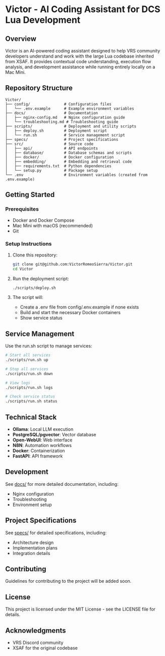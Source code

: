 # Victor - AI Coding Assistant for DCS Lua Development

## Overview
Victor is an AI-powered coding assistant designed to help VRS community developers understand and work with the large Lua codebase inherited from XSAF. It provides contextual code understanding, execution flow analysis, and development assistance while running entirely locally on a Mac Mini.

## Repository Structure

```
Victor/
├── config/               # Configuration files
│   └── .env.example      # Example environment variables
├── docs/                 # Documentation
│   ├── nginx-config.md   # Nginx configuration guide
│   └── troubleshooting.md # Troubleshooting guide
├── scripts/              # Deployment and utility scripts
│   ├── deploy.sh         # Deployment script
│   └── run.sh            # Service management script
├── specs/                # Project specifications
├── src/                  # Source code
│   ├── api/              # API endpoints
│   ├── database/         # Database schemas and scripts
│   ├── docker/           # Docker configuration
│   ├── embedding/        # Embedding and retrieval code
│   ├── requirements.txt  # Python dependencies
│   └── setup.py          # Package setup
└── .env                  # Environment variables (created from .env.example)
```

## Getting Started

### Prerequisites
- Docker and Docker Compose
- Mac Mini with macOS (recommended)
- Git

### Setup Instructions
1. Clone this repository:
   ```bash
   git clone git@github.com:VictorRomeoSierra/Victor.git
   cd Victor
   ```

2. Run the deployment script:
   ```bash
   ./scripts/deploy.sh
   ```

3. The script will:
   - Create a .env file from config/.env.example if none exists
   - Build and start the necessary Docker containers
   - Show service status

## Service Management

Use the run.sh script to manage services:

```bash
# Start all services
./scripts/run.sh up

# Stop all services
./scripts/run.sh down

# View logs
./scripts/run.sh logs

# Check service status
./scripts/run.sh status
```

## Technical Stack
- **Ollama**: Local LLM execution
- **PostgreSQL/pgvector**: Vector database
- **Open-WebUI**: Web interface
- **N8N**: Automation workflows
- **Docker**: Containerization
- **FastAPI**: API framework

## Development

See [docs/](docs/) for more detailed documentation, including:
- Nginx configuration
- Troubleshooting
- Environment setup

## Project Specifications

See [specs/](specs/) for detailed specifications, including:
- Architecture design
- Implementation plans
- Integration details

## Contributing
Guidelines for contributing to the project will be added soon.

## License
This project is licensed under the MIT License - see the LICENSE file for details.

## Acknowledgments
- VRS Discord community
- XSAF for the original codebase
